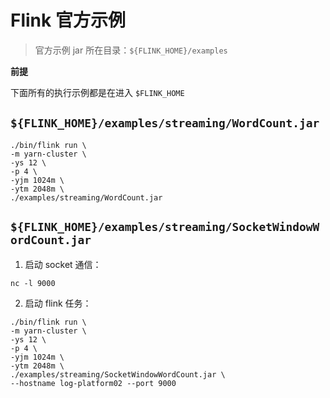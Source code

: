 # Flink 官方示例

> 官方示例 jar 所在目录：`${FLINK_HOME}/examples`

**前提**

下面所有的执行示例都是在进入 `$FLINK_HOME`

## `${FLINK_HOME}/examples/streaming/WordCount.jar`

```shell
./bin/flink run \
-m yarn-cluster \
-ys 12 \
-p 4 \
-yjm 1024m \
-ytm 2048m \
./examples/streaming/WordCount.jar
```

## `${FLINK_HOME}/examples/streaming/SocketWindowWordCount.jar`

1. 启动 socket 通信：

```shell
nc -l 9000
```

2. 启动 flink 任务：

```shell
./bin/flink run \
-m yarn-cluster \
-ys 12 \
-p 4 \
-yjm 1024m \
-ytm 2048m \
./examples/streaming/SocketWindowWordCount.jar \
--hostname log-platform02 --port 9000
```